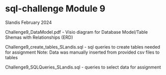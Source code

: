 # sql-challenge Module 9
Slandis February 2024

Challenge9_DataModel.pdf - Visio diagram for Database Model/Table Shemas with Relationships (ERD)

Challenge9_create_tables_SLandis.sql - sql queries to create tables needed for assignment
Note:  Data was manually inserted from provided csv files to tables

Challenge9_SQLQueries_SLandis.sql - queries to select data for assignment
